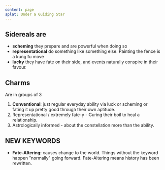 ```yaml
---
content: page
splat: Under a Guiding Star
---
```


## Sidereals are

* **scheming** they prepare and are powerful when doing so
* **representational** do something like something else. Painting the fence is a kung fu move
* **lucky** they have fate on their side, and events naturally conspire in their favour.



## Charms

Are in groups of 3

1. **__Conventional__**: just regular everyday ability via luck or scheming or fating it up pretty good through their own aptitude.
2. Representational / extremely fate-y - Curing their boil to heal a relationship.
3. Astrologically informed - about the constellation more than the ability.


## NEW KEYWORDS

* **Fate-Altering**: causes change to the world. Things without the keyword happen "normally" going forward. Fate-Altering means history has been rewritten.
